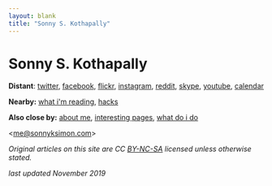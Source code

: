 ```yaml
---
layout: blank
title: "Sonny S. Kothapally"
---
```


# Sonny S. Kothapally

**Distant**: [twitter](http://twitter.com/sonnyksimon), [facebook](http://facebook.com/sonny.kothapally), [flickr](http://flickr.com/sonnyksimon), [instagram](http://instagram.com/sonnyksimon), [reddit](http://reddit.com/u/sonnyksimon), [skype](skype:sonnyksimon?userinfo), [youtube](http://youtube.com/sonnyksimon), [calendar](http://calendar.google.com/calendar/embed?src=sonnyksimon@gmail.com)

**Nearby:** [what i'm reading](/reading), [hacks](/hacks)

**Also close by:** [about me](/about), [interesting pages](/interesting-pages), [what do i do](/usesthis)


<[me@sonnyksimon.com](mailto:me@sonnyksimon.com)>

*Original articles on this site are CC [BY-NC-SA](http://creativecommons.org/licenses/by-nc-sa/4.0/legalcode) licensed unless otherwise stated.*

*last updated November 2019*

